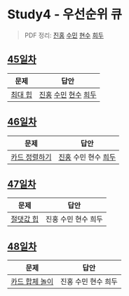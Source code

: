 # Study4 - 우선순위 큐
> PDF 정리: [진홍](self_study/kjh.md) [수민](self_study/ysm.pdf) [현수](self_study/hhs.md) [희두](self_study/jhd.md)

## [45일차](Day45)

| 문제                 | 답안                |
| -------------------- | ------------------- |
| [최대 힙](https://www.acmicpc.net/problem/11279) | [진홍](Day45/kjh.kt) [수민](Day45/ysm.cpp) [현수](Day45/hhs.java) [희두](Day45/jhd.cpp) |

## [46일차](Day46)

| 문제                 | 답안                |
| -------------------- | ------------------- |
| [카드 정렬하기](https://www.acmicpc.net/problem/1715) | [진홍](Day45/kjh.kt) 수민 현수 [희두](Day46/jhd.cpp) |

## [47일차](Day47)

| 문제                 | 답안                |
| -------------------- | ------------------- |
| [절댓값 힙](https://www.acmicpc.net/problem/11286) | 진홍 수민 현수 희두 |

## [48일차](Day48)

| 문제                 | 답안                |
| -------------------- | ------------------- |
| [카드 합체 놀이](https://www.acmicpc.net/problem/15903) | 진홍 수민 현수 희두 |
